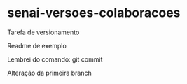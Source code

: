 # senai-versoes-colaboracoes

Tarefa de versionamento

Readme de exemplo

Lembrei do comando: git commit

Alteração da primeira branch


